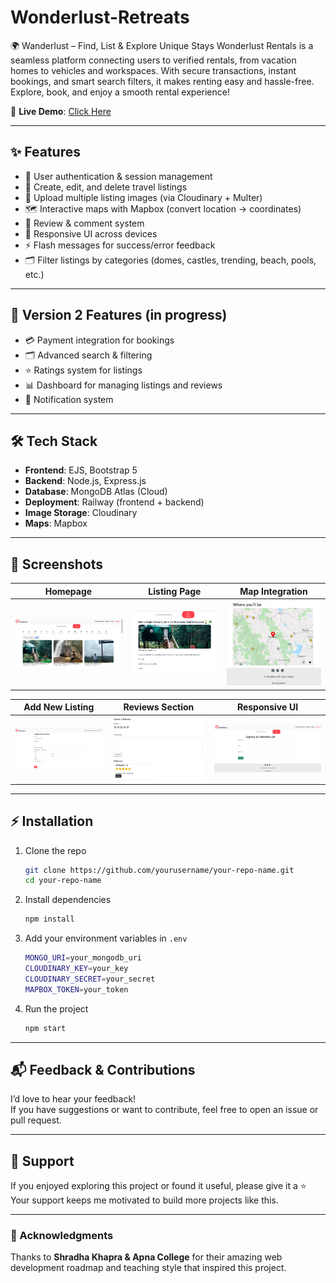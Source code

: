 # Wonderlust-Retreats
🌍 Wanderlust – Find, List & Explore Unique Stays
Wonderlust Rentals is a seamless platform connecting users to verified rentals, from vacation homes to vehicles and workspaces. With secure transactions, instant bookings, and smart search filters, it makes renting easy and hassle-free. Explore, book, and enjoy a smooth rental experience!


🔗 **Live Demo**: [Click Here](https://wonderlust-retreats.up.railway.app/listings)  

---

## ✨ Features

- 🔐 User authentication & session management  
- 📝 Create, edit, and delete travel listings  
- 📸 Upload multiple listing images (via Cloudinary + Multer)  
- 🗺️ Interactive maps with Mapbox (convert location → coordinates)  
- 💬 Review & comment system  
- 📱 Responsive UI across devices  
- ⚡ Flash messages for success/error feedback  
- 🗂️ Filter listings by categories (domes, castles, trending, beach, pools, etc.)

---

## 🚀 Version 2 Features (in progress)

- 💳 Payment integration for bookings  
- 🗂️ Advanced search & filtering  
- ⭐ Ratings system for listings  
- 📊 Dashboard for managing listings and reviews  
- 🔔 Notification system  

---

## 🛠️ Tech Stack

- **Frontend**: EJS, Bootstrap 5  
- **Backend**: Node.js, Express.js  
- **Database**: MongoDB Atlas (Cloud)  
- **Deployment**: Railway (frontend + backend)  
- **Image Storage**: Cloudinary  
- **Maps**: Mapbox  

---

## 📸 Screenshots

| Homepage | Listing Page | Map Integration |
|----------|--------------|-----------------|
| ![Home](public/images/home.png) | ![Listing](public/images/listing.png) | ![Map](public/images/map.png) |

| Add New Listing | Reviews Section | Responsive UI |
|-----------------|-----------------|---------------|
| ![Add Listing](public/images/addlist.png) | ![Reviews](public/images/reviews.png) | ![Responsive](public/images/signin.png) |

---

## ⚡ Installation

1. Clone the repo  
   ```bash
   git clone https://github.com/yourusername/your-repo-name.git
   cd your-repo-name
   ```

2. Install dependencies  
   ```bash
   npm install
   ```

3. Add your environment variables in `.env`  
   ```bash
   MONGO_URI=your_mongodb_uri
   CLOUDINARY_KEY=your_key
   CLOUDINARY_SECRET=your_secret
   MAPBOX_TOKEN=your_token
   ```

4. Run the project  
   ```bash
   npm start
   ```

---

## 📬 Feedback & Contributions

I’d love to hear your feedback!  
If you have suggestions or want to contribute, feel free to open an issue or pull request.  

---


## 🙌 Support

If you enjoyed exploring this project or found it useful, please give it a ⭐  
Your support keeps me motivated to build more projects like this.

---

### 🙏 Acknowledgments
Thanks to **Shradha Khapra & Apna College** for their amazing web development roadmap and teaching style that inspired this project.

